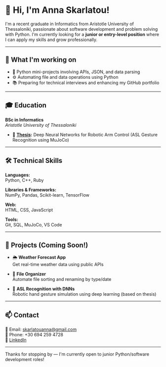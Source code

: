 # 👋 Hi, I'm Anna Skarlatou!

I'm a recent graduate in Informatics from Aristotle University of Thessaloniki, passionate about software development and problem solving with Python. I'm currently looking for a **junior or entry-level position** where I can apply my skills and grow professionally.

---

## 💼 What I'm working on

- 🐍 Python mini-projects involving APIs, JSON, and data parsing  
- ⚙️ Automating file and data operations using Python  
- 📚 Preparing for technical interviews and enhancing my GitHub portfolio  

---

## 🎓 Education

**BSc in Informatics**  
*Aristotle University of Thessaloniki*  

- 🧠 **[Thesis](https://github.com/annaskar/MujocoHand_sign_language.git):** Deep Neural Networks for Robotic Arm Control (ASL Gesture Recognition using MuJoCo)
---

## 🛠️ Technical Skills

**Languages:**  
Python, C++, Ruby

**Libraries & Frameworks:**  
NumPy, Pandas, Scikit-learn, TensorFlow

**Web:**  
HTML, CSS, JavaScript

**Tools:**  
Git, SQL, MuJoCo, VS Code

---

## 📂 Projects (Coming Soon!)

- 🌦️ **Weather Forecast App**  
  Get real-time weather data using public APIs

- 📁 **File Organizer**  
  Automate file sorting and renaming by type/date

- 🤖 **ASL Recognition with DNNs**  
  Robotic hand gesture simulation using deep learning (based on thesis)

---


## 📫 Contact

📧 Email: skarlatouanna@gmail.com  
📱 Phone: +30 694 259 4728  
🔗 [LinkedIn](https://www.linkedin.com/in/anna-skarlatou-20051223b/) <!-- <-- Update with your actual LinkedIn link -->

---

Thanks for stopping by — I'm currently open to junior Python/software development roles!

